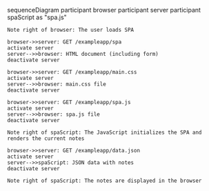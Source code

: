 sequenceDiagram
    participant browser
    participant server
    participant spaScript as "spa.js"

    Note right of browser: The user loads SPA

    browser->>server: GET /exampleapp/spa
    activate server
    server-->>browser: HTML document (including form)
    deactivate server

    browser->>server: GET /exampleapp/main.css
    activate server
    server-->>browser: main.css file
    deactivate server

    browser->>server: GET /exampleapp/spa.js
    activate server
    server-->>browser: spa.js file
    deactivate server

    Note right of spaScript: The JavaScript initializes the SPA and renders the current notes

    browser->>server: GET /exampleapp/data.json
    activate server
    server-->>spaScript: JSON data with notes
    deactivate server
    
    Note right of spaScript: The notes are displayed in the browser